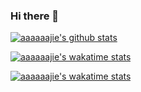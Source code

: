 ### Hi there 👋

<!--
**aaaaaajie/aaaaaajie** is a ✨ _special_ ✨ repository because its `README.md` (this file) appears on your GitHub profile.

Here are some ideas to get you started:

- 🔭 I’m currently working on ...
- 🌱 I’m currently learning ...
- 👯 I’m looking to collaborate on ...
- 🤔 I’m looking for help with ...
- 💬 Ask me about ...
- 📫 How to reach me: ...
- 😄 Pronouns: ...
- ⚡ Fun fact: ...
-->
[![aaaaaajie's github stats](https://github-readme-stats.vercel.app/api?username=aaaaaajie&show_icons=true)](https://github.com/aaaaaajie/blog)

[![aaaaaajie's wakatime stats](https://github-readme-stats.vercel.app/api/wakatime?username=aaaaaajie)](https://github.com/aaaaaajie/blog)

[![aaaaaajie's wakatime stats](https://github-readme-stats.vercel.app/api/top-langs?username=aaaaaajie)](https://github.com/aaaaaajie/blog)
